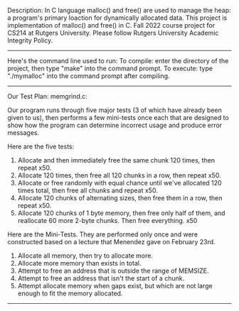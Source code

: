 Description:
In C language malloc() and free() are used to manage the heap: a program's primary loaction for dynamically allocated data. This project is implementation of malloc() and free() in C. Fall 2022 course project for CS214 at Rutgers University. Please follow Rutgers University Academic Integrity Policy.
_________________________________________________________________________________________________________________________________________________________________________

Here's the command line used to run:
To compile: enter the directory of the project, then type "make" into the command prompt.
To execute: type "./mymalloc" into the command prompt after compiling.
_________________________________________________________________________________________________________________________________________________________________________

Our Test Plan: memgrind.c:

Our program runs through five major tests (3 of which have already been given to us), then performs a few mini-tests once each that are designed to show how the program can determine incorrect usage and produce error messages.

Here are the five tests:

1. Allocate and then immediately free the same chunk 120 times, then repeat x50.
2. Allocate 120 times, then free all 120 chunks in a row, then repeat x50.
3. Allocate or free randomly with equal chance until we've allocated 120 times total, then free all chunks and repeat x50.
4. Allocate 120 chunks of alternating sizes, then free them in a row, then repeat x50.
5. Allocate 120 chunks of 1 byte memory, then free only half of them, and reallocate 60 more 2-byte chunks. Then free everything. x50

Here are the Mini-Tests. They are performed only once and were constructed based on a lecture that Menendez gave on February 23rd.
1. Allocate all memory, then try to allocate more.
2. Allocate more memory than exists in total.
3. Attempt to free an address that is outside the range of MEMSIZE.
4. Attempt to free an address that isn't the start of a chunk.
5. Attempt allocate memory when gaps exist, but which are not large enough to fit the memory allocated.
_________________________________________________________________________________________________________________________________________________________________________
